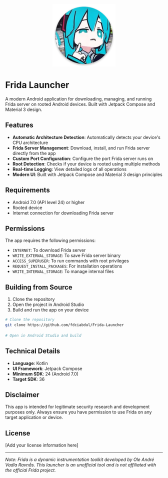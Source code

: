 <p align="center">
  <img src="icon.png" alt="Frida Launcher Logo" width="200"/>
</p>

# Frida Launcher

A modern Android application for downloading, managing, and running Frida server on rooted Android devices. Built with Jetpack Compose and Material 3 design.

## Features

- **Automatic Architecture Detection**: Automatically detects your device's CPU architecture
- **Frida Server Management**: Download, install, and run Frida server directly from the app
- **Custom Port Configuration**: Configure the port Frida server runs on
- **Root Detection**: Checks if your device is rooted using multiple methods
- **Real-time Logging**: View detailed logs of all operations
- **Modern UI**: Built with Jetpack Compose and Material 3 design principles

## Requirements

- Android 7.0 (API level 24) or higher
- Rooted device
- Internet connection for downloading Frida server

## Permissions

The app requires the following permissions:

- `INTERNET`: To download Frida server
- `WRITE_EXTERNAL_STORAGE`: To save Frida server binary
- `ACCESS_SUPERUSER`: To run commands with root privileges
- `REQUEST_INSTALL_PACKAGES`: For installation operations
- `WRITE_INTERNAL_STORAGE`: To manage internal files

## Building from Source

1. Clone the repository
2. Open the project in Android Studio
3. Build and run the app on your device

```bash
# Clone the repository
git clone https://github.com/fdciabdul/Frida-Launcher

# Open in Android Studio and build
```

## Technical Details

- **Language**: Kotlin
- **UI Framework**: Jetpack Compose
- **Minimum SDK**: 24 (Android 7.0)
- **Target SDK**: 36

## Disclaimer

This app is intended for legitimate security research and development purposes only. Always ensure you have permission to use Frida on any target application or device.

## License

[Add your license information here]

---

*Note: Frida is a dynamic instrumentation toolkit developed by Ole André Vadla Ravnås. This launcher is an unofficial tool and is not affiliated with the official Frida project.*